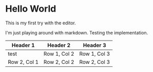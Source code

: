 # Hello World
This is my first try with the editor.

I'm just playing around with markdown.
Testing the implementation.

| Header 1 | Header 2 | Header 3 |
|-|-|-|
| test | Row 1, Col 2 | Row 1, Col 3 |
| Row 2, Col 1 | Row 2, Col 2 | Row 2, Col 3 |




